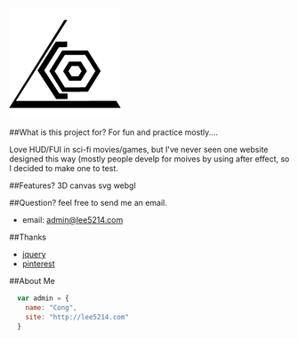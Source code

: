 ![lee5214](resource/images/logo/logo_lee_black2.png)

##What is this project for?
For fun and practice mostly....


Love HUD/FUI in sci-fi movies/games, but I've never seen one website designed this way (mostly people develp for moives by using after effect, so I decided to make one to test.

##Features?
3D canvas svg webgl

##Question?
feel free to send me an email.

* email: admin@lee5214.com


##Thanks

* [jquery](http://jquery.com)
* [pinterest](http://pinterest.com)

##About Me

```javascript
  var admin = {
    name: "Cong",
    site: "http://lee5214.com"
  }
```
